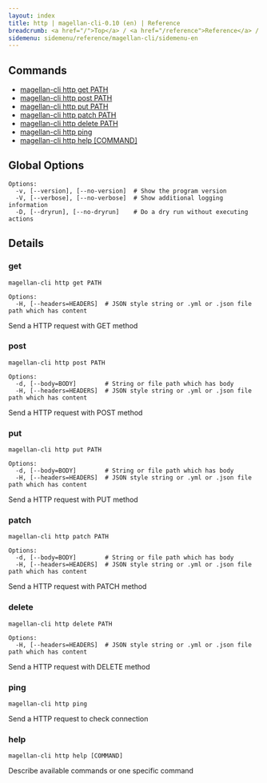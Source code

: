 ```yaml
---
layout: index
title: http | magellan-cli-0.10 (en) | Reference
breadcrumb: <a href="/">Top</a> / <a href="/reference">Reference</a> / <a href="/reference/magellan-cli/en">magellan-cli-0.10</a> / http en <a href="/reference/ja/messaging/http.html">ja</a>
sidemenu: sidemenu/reference/magellan-cli/sidemenu-en
---
```


## Commands

- [magellan-cli http get PATH](#get)
- [magellan-cli http post PATH](#post)
- [magellan-cli http put PATH](#put)
- [magellan-cli http patch PATH](#patch)
- [magellan-cli http delete PATH](#delete)
- [magellan-cli http ping](#ping)
- [magellan-cli http help [COMMAND]](#help)

## Global Options

```text
Options:
  -v, [--version], [--no-version]  # Show the program version
  -V, [--verbose], [--no-verbose]  # Show additional logging information
  -D, [--dryrun], [--no-dryrun]    # Do a dry run without executing actions

```


## Details
### <a name="get"></a>get

```text
magellan-cli http get PATH
```

```text
Options:
  -H, [--headers=HEADERS]  # JSON style string or .yml or .json file path which has content

```

Send a HTTP request with GET method

### <a name="post"></a>post

```text
magellan-cli http post PATH
```

```text
Options:
  -d, [--body=BODY]        # String or file path which has body
  -H, [--headers=HEADERS]  # JSON style string or .yml or .json file path which has content

```

Send a HTTP request with POST method

### <a name="put"></a>put

```text
magellan-cli http put PATH
```

```text
Options:
  -d, [--body=BODY]        # String or file path which has body
  -H, [--headers=HEADERS]  # JSON style string or .yml or .json file path which has content

```

Send a HTTP request with PUT method

### <a name="patch"></a>patch

```text
magellan-cli http patch PATH
```

```text
Options:
  -d, [--body=BODY]        # String or file path which has body
  -H, [--headers=HEADERS]  # JSON style string or .yml or .json file path which has content

```

Send a HTTP request with PATCH method

### <a name="delete"></a>delete

```text
magellan-cli http delete PATH
```

```text
Options:
  -H, [--headers=HEADERS]  # JSON style string or .yml or .json file path which has content

```

Send a HTTP request with DELETE method

### <a name="ping"></a>ping

```text
magellan-cli http ping
```

Send a HTTP request to check connection

### <a name="help"></a>help

```text
magellan-cli http help [COMMAND]
```

Describe available commands or one specific command

